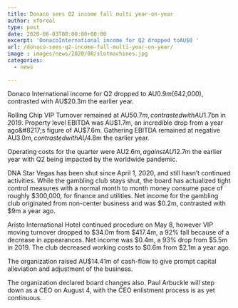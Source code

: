 ```yaml
---
title: Donaco sees Q2 income fall multi year-on-year
author: xforeal 
type: post
date: 2020-08-03T00:00:00+00:00
excerpt: 'DonacoInternational income for Q2 dropped toAU$0 '
url: /donaco-sees-q2-income-fall-multi-year-on-year/
image : images/news/2020/08/slotmachines.jpg
categories:
  - news

---
```

<span data-contrast="auto">Donaco </span><span data-contrast="auto">International income for Q2 dropped to </span><span data-contrast="auto">AU$0.9m ($642,000), contrasted with AU$20.3m the earlier year. </span>

<span data-contrast="auto">Rolling Chip VIP Turnover remained at AU$50.7m, contrasted with AU$1.7bn in 2019. Property level EBITDA was AU$1.7m, an incredible drop from a year ago&#8217;s figure of AU$7.6m. Gathering EBITDA remained at negative AU$3.0m, contrasted with AU$4.8m the earlier year. </span>

<span data-contrast="auto">Operating costs for the quarter were AU$2.6m, against AU$12.7m the earlier year with Q2 being impacted by the worldwide pandemic. </span><span data-ccp-props="{" />

<span data-contrast="auto">DNA Star Vegas has been shut since </span><span data-contrast="auto">April 1, 2020, and </span><span data-contrast="auto">still hasn&#8217;t continued activities. While the gambling club stays shut, the board has actualized tight control measures with a normal month to month money consume pace of roughly $300,000, for finance and utilities. Net income for the gambling club originated from non-center business and was $0.2m, contrasted with $9m a year ago. </span><span data-ccp-props="{" />

<span data-contrast="auto">Aristo International Hotel continued procedure on May 8, however VIP moving turnover dropped to $34.0m from $417.4m, a 92&percnt; fall because of a decrease in appearances. Net income was $0.4m, a 93&percnt; drop from $5.5m in 2019. The club decreased working costs to $0.6m from $2.1m a year ago. </span><span data-ccp-props="{" />

<span data-contrast="auto">The organization raised AU$14.41m of cash-flow to give prompt capital alleviation and adjustment of the business. </span><span data-ccp-props="{" />

<span data-contrast="auto">The organization declared board changes also. Paul Arbuckle will step down as a CEO on August 4, with the CEO enlistment process is as yet continuous. </span><span data-ccp-props="{" />